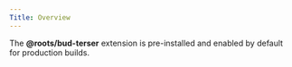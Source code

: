 ```yaml
---
Title: Overview
---
```


The **@roots/bud-terser** extension is pre-installed and enabled by default for production builds.
